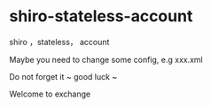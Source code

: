 # shiro-stateless-account
shiro ，stateless， account

Maybe you need to change some config, e.g xxx.xml 

Do not forget it ~ good luck ~

Welcome to exchange
